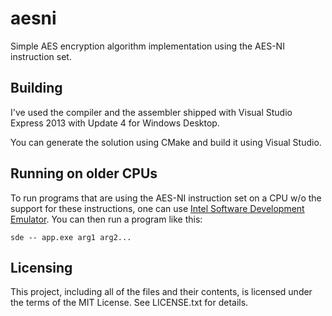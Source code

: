 # aesni

Simple AES encryption algorithm implementation using the AES-NI instruction set.

## Building

I've used the compiler and the assembler shipped with Visual Studio Express 2013 with Update 4 for Windows Desktop.

You can generate the solution using CMake and build it using Visual Studio.

## Running on older CPUs

To run programs that are using the AES-NI instruction set on a CPU w/o the support for these instructions, one can use
[Intel Software Development Emulator](https://software.intel.com/en-us/articles/intel-software-development-emulator).
You can then run a program like this:

    sde -- app.exe arg1 arg2...

## Licensing

This project, including all of the files and their contents, is licensed under the terms of the MIT License.
See LICENSE.txt for details.
